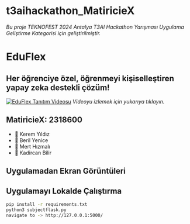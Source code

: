 # t3aihackathon_MatiricieX

*Bu proje TEKNOFEST 2024 Antalya T3AI Hackathon Yarışması Uygulama Geliştirme Kategorisi için geliştirilmiştir.*

# EduFlex
## Her öğrenciye özel, öğrenmeyi kişiselleştiren yapay zeka destekli çözüm!

[![EduFlex Tanıtım Videosu](https://img.youtube.com/vi/z6bSPNgeD9Y/0.jpg)](https://www.youtube.com/watch?v=z6bSPNgeD9Y)
*Videoyu izlemek için yukarıya tıklayın.*

## MatiricieX: 2318600
- 👤 Kerem Yıldız
- 👤 Beril Yenice
- 👤 Mert Hızmalı
- 👤 Kadircan Bilir

## Uygulamadan Ekran Görüntüleri

## Uygulamayı Lokalde Çalıştırma
```bash
pip install -r requirements.txt
python3 subjectflask.py
navigate to -> http://127.0.0.1:5000/
